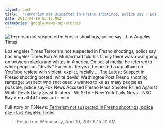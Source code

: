 ```yaml
---
layout: post
title:  "Terrorism not suspected in Fresno shootings, police say - Los Angeles Times"
date: 2017-04-19 01:15:00Z
categories: google-news-top-stories
---
```


![Terrorism not suspected in Fresno shootings, police say - Los Angeles Times](http://www.trbimg.com/img-58f6c28c/turbine/la-me-fresno-shooting-20170418)

Los Angeles Times Terrorism not suspected in Fresno shootings, police say Los Angeles Times Kori Ali Muhammad told his family there was a war going on between blacks and whites in America. On social media, he referred to white people as “devils.” Earlier in the year, he posted a rap album on YouTube replete with violent, explict, racially ... The Latest: Suspect in Fresno shooting posted 'white devils' Washington Post Fresno shooting rampage: Suspect who shot dead 3 wanted to kill as many people as possible, police say Fox News Accused Fresno Mass Shooter Railed Against White Devils Daily Beast Reuters - WLS-TV - New York Daily News - NBC Bay Area all 442 news articles »


Full story on F3News: [Terrorism not suspected in Fresno shootings, police say - Los Angeles Times](http://www.f3nws.com/n/ZZNuHD)

> Posted on: Wednesday, April 19, 2017 6:15:00 AM
